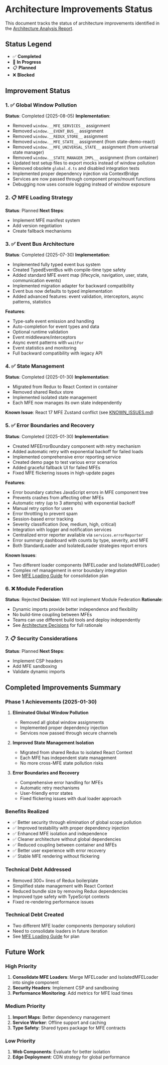 # Architecture Improvements Status

This document tracks the status of architecture improvements identified in the [Architecture Analysis Report](./architecture-analysis-report.md).

## Status Legend

- ✅ **Completed**
- 🚧 **In Progress**
- 📋 **Planned**
- ❌ **Blocked**

## Improvement Status

### 1. ✅ Global Window Pollution

**Status**: Completed (2025-08-05)
**Implementation**:

- Removed `window.__MFE_SERVICES__` assignment
- Removed `window.__EVENT_BUS__` assignment  
- Removed `window.__REDUX_STORE__` assignment
- Removed `window.__MFE_STATE__` assignment (from state-demo-react)
- Removed `window.__MFE_UNIVERSAL_STATE__` assignment (from universal state manager)
- Removed `window.__STATE_MANAGER_IMPL__` assignment (from container)
- Updated test setup files to export mocks instead of window pollution
- Removed obsolete `global.d.ts` and disabled integration tests
- Implemented proper dependency injection via ContextBridge
- Services are now passed through component props/mount functions
- Debugging now uses console logging instead of window exposure

### 2. 📋 MFE Loading Strategy

**Status**: Planned
**Next Steps**:

- Implement MFE manifest system
- Add version negotiation
- Create fallback mechanisms

### 3. ✅ Event Bus Architecture

**Status**: Completed (2025-07-30)
**Implementation**:

- Implemented fully typed event bus system
- Created TypedEventBus with compile-time type safety
- Added standard MFE event map (lifecycle, navigation, user, state, communication events)
- Implemented migration adapter for backward compatibility
- Event bus now defaults to typed implementation
- Added advanced features: event validation, interceptors, async patterns, statistics

**Features**:

- Type-safe event emission and handling
- Auto-completion for event types and data
- Optional runtime validation
- Event middleware/interceptors
- Async event patterns with `waitFor`
- Event statistics and monitoring
- Full backward compatibility with legacy API

### 4. ✅ State Management

**Status**: Completed (2025-01-30)
**Implementation**:

- Migrated from Redux to React Context in container
- Removed shared Redux store
- Implemented isolated state management
- Each MFE now manages its own state independently

**Known Issue**: React 17 MFE Zustand conflict (see [KNOWN_ISSUES.md](../../KNOWN_ISSUES.md))

### 5. ✅ Error Boundaries and Recovery

**Status**: Completed (2025-01-30)
**Implementation**:

- Created MFEErrorBoundary component with retry mechanism
- Added automatic retry with exponential backoff for failed loads
- Implemented comprehensive error reporting service
- Created demo page to test various error scenarios
- Added graceful fallback UI for failed MFEs
- Fixed MFE flickering issues in high-update pages

**Features**:

- Error boundary catches JavaScript errors in MFE component tree
- Prevents crashes from affecting other MFEs
- Automatic retry (up to 3 attempts) with exponential backoff
- Manual retry option for users
- Error throttling to prevent spam
- Session-based error tracking
- Severity classification (low, medium, high, critical)
- Integration with logger and notification services
- Centralized error reporter available via `services.errorReporter`
- Error summary dashboard with counts by type, severity, and MFE
- Both StandardLoader and IsolatedLoader strategies report errors

**Known Issues**:

- Two different loader components (MFELoader and IsolatedMFELoader)
- Complex ref management in error boundary integration
- See [MFE Loading Guide](./MFE_LOADING_GUIDE.md) for consolidation plan

### 6. ❌ Module Federation

**Status**: Rejected
**Decision**: Will not implement Module Federation
**Rationale**:

- Dynamic imports provide better independence and flexibility
- No build-time coupling between MFEs
- Teams can use different build tools and deploy independently
- See [Architecture Decisions](./ARCHITECTURE_DECISIONS.md#1-dynamic-imports-over-module-federation) for full rationale

### 7. 📋 Security Considerations

**Status**: Planned
**Next Steps**:

- Implement CSP headers
- Add MFE sandboxing
- Validate dynamic imports

## Completed Improvements Summary

### Phase 1 Achievements (2025-01-30)

1. **Eliminated Global Window Pollution**
   - Removed all global window assignments
   - Implemented proper dependency injection
   - Services now passed through secure channels

2. **Improved State Management Isolation**
   - Migrated from shared Redux to isolated React Context
   - Each MFE has independent state management
   - No more cross-MFE state pollution risks

3. **Error Boundaries and Recovery**
   - Comprehensive error handling for MFEs
   - Automatic retry mechanisms
   - User-friendly error states
   - Fixed flickering issues with dual loader approach

### Benefits Realized

- ✅ Better security through elimination of global scope pollution
- ✅ Improved testability with proper dependency injection
- ✅ Enhanced MFE isolation and independence
- ✅ Cleaner architecture without global dependencies
- ✅ Reduced coupling between container and MFEs
- ✅ Better user experience with error recovery
- ✅ Stable MFE rendering without flickering

### Technical Debt Addressed

- Removed 300+ lines of Redux boilerplate
- Simplified state management with React Context
- Reduced bundle size by removing Redux dependencies
- Improved type safety with TypeScript contexts
- Fixed re-rendering performance issues

### Technical Debt Created

- Two different MFE loader components (temporary solution)
- Need to consolidate loaders in future iteration
- See [MFE Loading Guide](./MFE_LOADING_GUIDE.md) for plan

## Future Work

### High Priority

1. **Consolidate MFE Loaders**: Merge MFELoader and IsolatedMFELoader into single component
2. **Security Headers**: Implement CSP and sandboxing
3. **Performance Monitoring**: Add metrics for MFE load times

### Medium Priority

1. **Import Maps**: Better dependency management
2. **Service Worker**: Offline support and caching
3. **Type Safety**: Shared types package for MFE contracts

### Low Priority

1. **Web Components**: Evaluate for better isolation
2. **Edge Deployment**: CDN strategy for global performance
